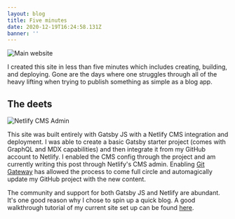 ```yaml
---
layout: blog
title: Five minutes
date: 2020-12-19T16:24:58.131Z
banner: ''
---
```

<img class="responsive-img" src="/images/uploads/2020-12-19/screen-shot-2020-12-19-at-1.18.48-pm.png" alt="Main website" />

I created this site in less than five minutes which includes creating, building, and deploying. Gone are the days where one struggles through all of the heavy lifting when trying to publish something as simple as a blog app.

## The deets

<img class="responsive-img" src="/images/uploads/2020-12-19/screen-shot-2020-12-19-at-12.47.51-pm.png" alt="Netlify CMS Admin" />

This site was built entirely with Gatsby JS with a Netlify CMS integration and deployment. I was able to create a basic Gatsby starter project (comes with GraphQL and MDX capabilities) and then integrate it from my GitHub account to Netlify. I enabled the CMS config through the project and am currently writing this post through Netlify's CMS admin. Enabling [Git Gateway](https://docs.netlify.com/visitor-access/git-gateway/) has allowed the process to come full circle and automagically update my GitHub project with the new content.

The community and support for both Gatsby JS and Netlify are abundant. It's one good reason why I chose to spin up a quick blog. A good walkthrough tutorial of my current site set up can be found [here](https://www.freecodecamp.org/news/how-to-build-a-blog-with-gatsby-and-netlify-cms/).